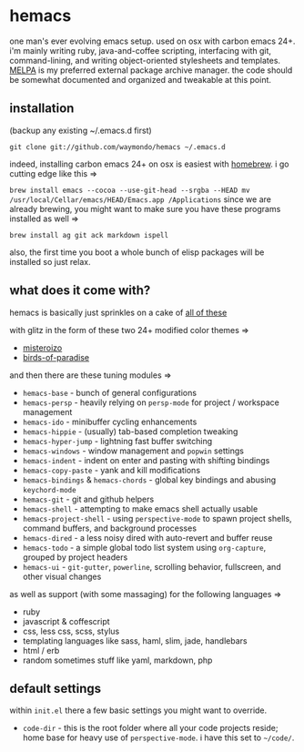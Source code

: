 # hemacs

one man's ever evolving emacs setup. used on osx with carbon emacs 24+. i'm mainly writing ruby, java-and-coffee scripting, interfacing with git, command-lining, and writing object-oriented stylesheets and templates. [MELPA](http://melpa.milkbox.net) is my preferred external package archive manager. the code should be somewhat documented and organized and tweakable at this point.

## installation

(backup any existing ~/.emacs.d first)

`git clone git://github.com/waymondo/hemacs ~/.emacs.d`

indeed, installing carbon emacs 24+ on osx is easiest with [homebrew](http://mxcl.github.com/homebrew). i go cutting edge like this =>

`
brew install emacs --cocoa --use-git-head --srgba --HEAD
mv /usr/local/Cellar/emacs/HEAD/Emacs.app /Applications
`
since we are already brewing, you might want to make sure you have these programs installed as well =>

`brew install ag git ack markdown ispell`

also, the first time you boot a whole bunch of elisp packages will be installed so just relax.

## what does it come with?

hemacs is basically just sprinkles on a cake of [all of these](https://github.com/waymondo/hemacs/blob/master/packages.el)

with glitz in the form of these two 24+ modified color themes =>

- [misteroizo](https://github.com/waymondo/hemacs/blob/master/misteroizo-theme.el)
- [birds-of-paradise](https://github.com/waymondo/hemacs/blob/master/birds-of-paradise-theme.el)

and then there are these tuning modules =>

* `hemacs-base` - bunch of general configurations
* `hemacs-persp` - heavily relying on `persp-mode` for project / workspace management
* `hemacs-ido` - minibuffer cycling enhancements
* `hemacs-hippie` - (usually) tab-based completion tweaking
* `hemacs-hyper-jump` - lightning fast buffer switching
* `hemacs-windows`  - window management and `popwin` settings
* `hemacs-indent` - indent on enter and pasting with shifting bindings
* `hemacs-copy-paste` - yank and kill modifications
* `hemacs-bindings` & `hemacs-chords` - global key bindings and abusing `keychord-mode`
* `hemacs-git` - git and github helpers
* `hemacs-shell` - attempting to make emacs shell actually usable
* `hemacs-project-shell` - using `perspective-mode` to spawn project shells, command buffers, and background processes
* `hemacs-dired` - a less noisy dired with auto-revert and buffer reuse
* `hemacs-todo` - a simple global todo list system using `org-capture`, grouped by project headers
* `hemacs-ui` - `git-gutter`, `powerline`, scrolling behavior, fullscreen, and other visual changes

as well as support (with some massaging) for the following languages =>

- ruby
- javascript & coffescript
- css, less css, scss, stylus
- templating languages like sass, haml, slim, jade, handlebars
- html / erb
- random sometimes stuff like yaml, markdown, php

## default settings

within `init.el` there a few basic settings you might want to override.

* `code-dir` - this is the root folder where all your code projects reside; home base for heavy use of `perspective-mode`. i have this set to `~/code/`.
